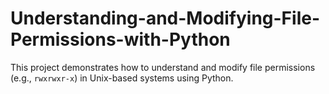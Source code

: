 # Understanding-and-Modifying-File-Permissions-with-Python
This project demonstrates how to understand and modify file permissions (e.g., `rwxrwxr-x`) in Unix-based systems using Python.
